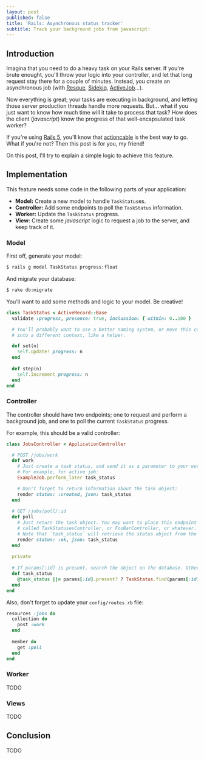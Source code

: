 ```yaml
---
layout: post
published: false
title: 'Rails: Asynchronous status tracker'
subtitle: Track your background jobs from javascript!
---
```

## Introduction

Imagina that you need to do a heavy task on your Rails server. If you're brute enought, you'll throw your logic into your controller, and let that long request stay there for a couple of minutes. Instead, you create an asynchronous job (with [Resque](https://github.com/resque/resque), [Sidekiq](https://github.com/mperham/sidekiq/), [ActiveJob](https://github.com/rails/rails/tree/master/activejob)...).

Now everything is great; your tasks are executing in background, and letting those server production threads handle more requests. But... what if you just want to know how much time will it take to process that task? How does the client (*javascript*) know the progress of that well-encapsulated task worker?

If you're using [Rails 5](http://guides.rubyonrails.org/5_0_release_notes.html), you'll know that [actioncable](https://github.com/rails/rails/tree/master/actioncable) is the best way to go. What if you're not? Then this post is for you, my friend!

On this post, I'll try to explain a simple logic to achieve this feature.

## Implementation

This feature needs some code in the following parts of your application:

- **Model:** Create a new model to handle `TaskStatus`es.
- **Controller:** Add some endpoints to poll the `TaskStatus` information.
- **Worker:** Update the `TaskStatus` progress.
- **View:** Create some *javascript* logic to request a job to the server, and keep track of it.

### Model

First off, generate your model:

````sh
$ rails g model TaskStatus progress:float
````

And migrate your database:

````sh
$ rake db:migrate
````

You'll want to add some methods and logic to your model. Be creative!

````ruby
class TaskStatus < ActiveRecord::Base
  validate :progress, presence: true, inclussion: { within: 0..100 }

  # You'll probably want to use a better naming system, or move this code
  # into a different context, like a helper.

  def set(n)
    self.update! progress: n
  end
  
  def step(n)
    self.increment progress: n
  end
end
````

### Controller

The controller should have two endpoints; one to request and perform a background job, and one to poll
the current `TaskStatus` progress.

For example, this should be a valid controller:

````rb
class JobsController < ApplicationController

  # POST /jobs/work
  def work
    # Just create a task status, and send it as a parameter to your worker.
    # For example, for active job:
    ExampleJob.perform_later task_status

    # Don't forget to return information about the task object:
    render status: :created, json: task_status
  end
  
  # GET /jobs/poll/:id
  def poll
    # Just return the task object. You may want to place this endpoint into another controller,
    # called TaskStatusesController, or FooBarController, or whatever.
    # Note that `task_status` will retrieve the status object from the database.
    render status: :ok, json: task_status
  end
  
  private
  
  # If params[:id] is present, search the object on the database. Otherwise, create a new one!
  def task_status
    @task_status ||= params[:id].present? ? TaskStatus.find(params[:id]) : TaskStatus.create!(progress: 0)
  end
end
````

Also, don't forget to update your `config/routes.rb` file:

````rb
resources :jobs do
  collection do
    post :work
  end
  
  member do
    get :poll
  end
end
````

### Worker

TODO

### Views

TODO

## Conclusion

TODO


